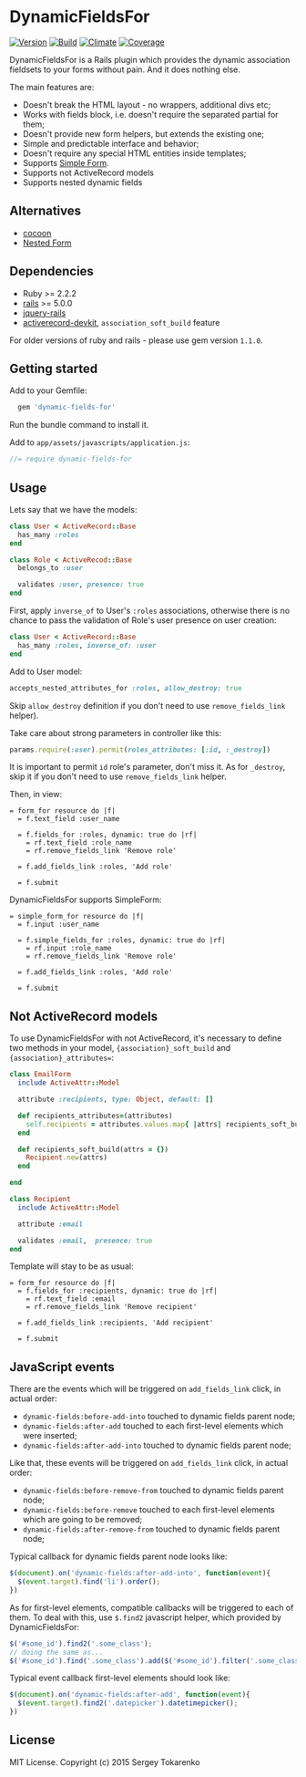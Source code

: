 DynamicFieldsFor
================
[![Version](https://badge.fury.io/rb/dynamic-fields-for.svg)](http://badge.fury.io/rb/dynamic-fields-for)
[![Build](https://travis-ci.org/stokarenko/dynamic-fields-for.svg?branch=master)](https://travis-ci.org/stokarenko/dynamic-fields-for)
[![Climate](https://codeclimate.com/github/stokarenko/dynamic-fields-for/badges/gpa.svg)](https://codeclimate.com/github/stokarenko/dynamic-fields-for)
[![Coverage](https://codeclimate.com/github/stokarenko/dynamic-fields-for/badges/coverage.svg)](https://codeclimate.com/github/stokarenko/dynamic-fields-for/coverage)

DynamicFieldsFor is a Rails plugin which provides the dynamic association fieldsets to your forms without pain. And it does nothing else.

The main features are:
* Doesn't break the HTML layout - no wrappers, additional divs etc;
* Works with fields block, i.e. doesn't require the separated partial for them;
* Doesn't provide new form helpers, but extends the existing one;
* Simple and predictable interface and behavior;
* Doesn't require any special HTML entities inside templates;
* Supports [Simple Form](https://github.com/plataformatec/simple_form).
* Supports not ActiveRecord models
* Supports nested dynamic fields

## Alternatives
* [cocoon](https://github.com/nathanvda/cocoon)
* [Nested Form](https://github.com/ryanb/nested_form)

## Dependencies
* Ruby >= 2.2.2
* [rails](https://github.com/rails/rails) >= 5.0.0
* [jquery-rails](https://github.com/rails/jquery-rails)
* [activerecord-devkit](https://github.com/stokarenko/activerecord-devkit), `association_soft_build` feature

For older versions of ruby and rails - please use gem version `1.1.0`.

## Getting started

Add to your Gemfile:

```ruby
  gem 'dynamic-fields-for'
```

Run the bundle command to install it.

Add to `app/assets/javascripts/application.js`:
```js
//= require dynamic-fields-for
```

## Usage
Lets say that we have the models:

```ruby
class User < ActiveRecord::Base
  has_many :roles
end

class Role < ActiveRecod::Base
  belongs_to :user

  validates :user, presence: true
end
```

First, apply `inverse_of` to User's `:roles` associations, otherwise there is no chance to pass
the validation of Role's user presence on user creation:
```ruby
class User < ActiveRecord::Base
  has_many :roles, inverse_of: :user
end
```

Add to User model:
```ruby
accepts_nested_attributes_for :roles, allow_destroy: true
```

Skip `allow_destroy` definition if you don't need to use `remove_fields_link` helper).

Take care about strong parameters in controller like this:
```ruby
params.require(:user).permit(roles_attributes: [:id, :_destroy])
```

It is important to permit `id` role's parameter, don't miss it. As for `_destroy`,
skip it if you don't need to use `remove_fields_link` helper.

Then, in view:
```haml
= form_for resource do |f|
  = f.text_field :user_name

  = f.fields_for :roles, dynamic: true do |rf|
    = rf.text_field :role_name
    = rf.remove_fields_link 'Remove role'

  = f.add_fields_link :roles, 'Add role'

  = f.submit
```

DynamicFieldsFor supports SimpleForm:
```haml
= simple_form_for resource do |f|
  = f.input :user_name

  = f.simple_fields_for :roles, dynamic: true do |rf|
    = rf.input :role_name
    = rf.remove_fields_link 'Remove role'

  = f.add_fields_link :roles, 'Add role'

  = f.submit
```

## Not ActiveRecord models
To use DynamicFieldsFor with not ActiveRecord, it's necessary to define two methods in your model, `{association}_soft_build` and `{association}_attributes=`:

```ruby
class EmailForm
  include ActiveAttr::Model

  attribute :recipients, type: Object, default: []

  def recipients_attributes=(attributes)
    self.recipients = attributes.values.map{ |attrs| recipients_soft_build(attrs) }
  end

  def recipients_soft_build(attrs = {})
    Recipient.new(attrs)
  end

end

class Recipient
  include ActiveAttr::Model

  attribute :email

  validates :email,  presence: true
end
```

Template will stay to be as usual:
```haml
= form_for resource do |f|
  = f.fields_for :recipients, dynamic: true do |rf|
    = rf.text_field :email
    = rf.remove_fields_link 'Remove recipient'

  = f.add_fields_link :recipients, 'Add recipient'

  = f.submit
```

## JavaScript events
There are the events which will be triggered on `add_fields_link` click, in actual order:
* `dynamic-fields:before-add-into` touched to dynamic fields parent node;
* `dynamic-fields:after-add` touched to each first-level elements which were inserted;
* `dynamic-fields:after-add-into` touched to dynamic fields parent node;

Like that, these events will be triggered on `add_fields_link` click, in actual order:
* `dynamic-fields:before-remove-from` touched to dynamic fields parent node;
* `dynamic-fields:before-remove` touched to each first-level elements which are going to be removed;
* `dynamic-fields:after-remove-from` touched to dynamic fields parent node;

Typical callback for dynamic fields parent node looks like:
```js
$(document).on('dynamic-fields:after-add-into', function(event){
  $(event.target).find('li').order();
})
```

As for first-level elements, compatible callbacks
will be triggered to each of them. To deal with this,
use `$.find2` javascript helper, which provided by DynamicFieldsFor:
```js
$('#some_id').find2('.some_class');
// doing the same as...
$('#some_id').find('.some_class').add($('#some_id').filter('.some_class'));
```

Typical event callback first-level elements should look like:
```js
$(document).on('dynamic-fields:after-add', function(event){
  $(event.target).find2('.datepicker').datetimepicker();
})
```

## License
MIT License. Copyright (c) 2015 Sergey Tokarenko
